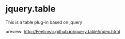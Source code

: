 # jquery.table
This is a table plug-in based on jquery

preview: http://Feelinear.github.io/jquery.table/index.html
